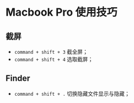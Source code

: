 # Macbook Pro 使用技巧

## 截屏
+ `command + shift + 3` 截全屏；
+ `command + shift + 4` 选取截屏；


## Finder
+ `command + shift + .` 切换隐藏文件显示与隐藏；
